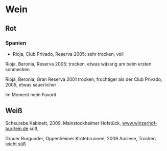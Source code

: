 # Wein #

## Rot ##

### Spanien ###

* Rioja, Club Privado, Reserva 2005:
sehr trocken, voll 

Rioja, Beronia, Reserva 2005:
trocken, etwas wässrig am beim ersten schmecken

Rioja, Beronia, Gran Reserva 2001
trocken, fruchtiger als der Club Privado, 2005, etwas säuerlicher

Im Moment mein Favorit

## Weiß ##

Scheurebe Kabinett, 2009, Mainstockheimer Hofstück, www.winzerhof-burrlein.de
süß, 

Grauer Burgunder, Oppenheimer Krötebrunnen, 2009 Auslese, Trocken 
leicht süß